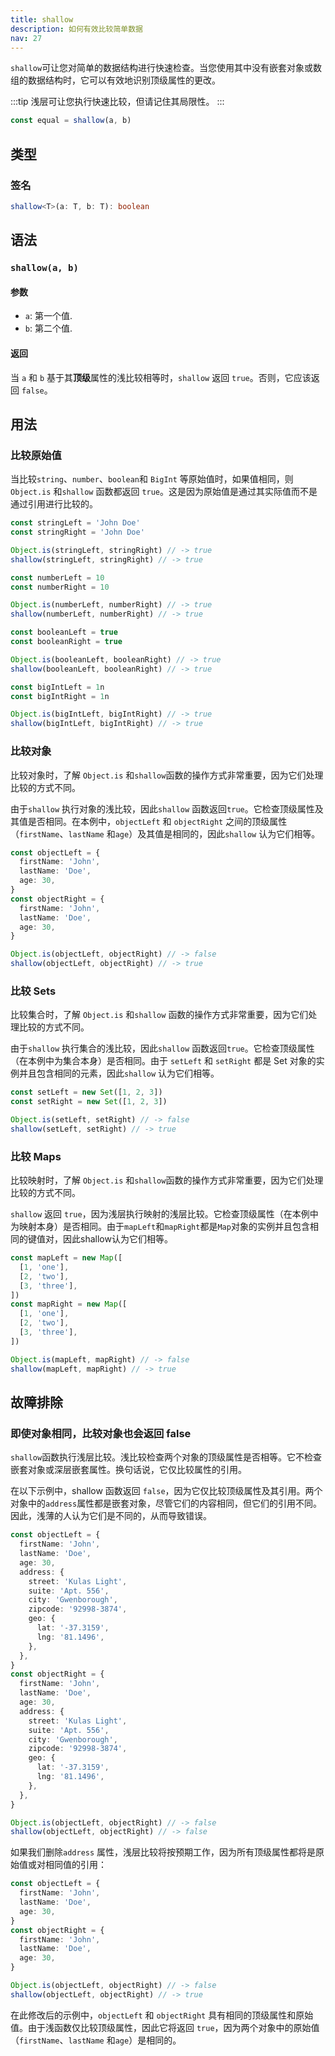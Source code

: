 ```yaml
---
title: shallow
description: 如何有效比较简单数据
nav: 27
---
```


`shallow`可让您对简单的数据结构进行快速检查。当您使用其中没有嵌套对象或数组的数据结构时，它可以有效地识别顶级属性的更改。

:::tip
浅层可让您执行快速比较，但请记住其局限性。
:::

```js
const equal = shallow(a, b)
```

## 类型

### 签名

```ts
shallow<T>(a: T, b: T): boolean
```

## 语法

### `shallow(a, b)`

#### 参数

- `a`: 第一个值.
- `b`: 第二个值.

#### 返回

当 `a` 和 `b` 基于其**顶级**属性的浅比较相等时，`shallow` 返回 `true`。否则，它应该返回 `false`。

## 用法

### 比较原始值

当比较`string`、`number`、`boolean`和 `BigInt` 等原始值时，如果值相同，则 `Object.is` 和`shallow` 函数都返回 `true`。这是因为原始值是通过其实际值而不是通过引用进行比较的。

```ts
const stringLeft = 'John Doe'
const stringRight = 'John Doe'

Object.is(stringLeft, stringRight) // -> true
shallow(stringLeft, stringRight) // -> true

const numberLeft = 10
const numberRight = 10

Object.is(numberLeft, numberRight) // -> true
shallow(numberLeft, numberRight) // -> true

const booleanLeft = true
const booleanRight = true

Object.is(booleanLeft, booleanRight) // -> true
shallow(booleanLeft, booleanRight) // -> true

const bigIntLeft = 1n
const bigIntRight = 1n

Object.is(bigIntLeft, bigIntRight) // -> true
shallow(bigIntLeft, bigIntRight) // -> true
```

### 比较对象

比较对象时，了解 `Object.is` 和`shallow`函数的操作方式非常重要，因为它们处理比较的方式不同。

由于`shallow` 执行对象的浅比较，因此`shallow` 函数返回`true`。它检查顶级属性及其值是否相同。在本例中，`objectLeft` 和 `objectRight` 之间的顶级属性（`firstName`、`lastName` 和`age`）及其值是相同的，因此`shallow` 认为它们相等。

```ts
const objectLeft = {
  firstName: 'John',
  lastName: 'Doe',
  age: 30,
}
const objectRight = {
  firstName: 'John',
  lastName: 'Doe',
  age: 30,
}

Object.is(objectLeft, objectRight) // -> false
shallow(objectLeft, objectRight) // -> true
```

### 比较 Sets

比较集合时，了解 `Object.is` 和`shallow` 函数的操作方式非常重要，因为它们处理比较的方式不同。

由于`shallow` 执行集合的浅比较，因此`shallow` 函数返回`true`。它检查顶级属性（在本例中为集合本身）是否相同。由于 `setLeft` 和 `setRight` 都是 Set 对象的实例并且包含相同的元素，因此`shallow` 认为它们相等。

```ts
const setLeft = new Set([1, 2, 3])
const setRight = new Set([1, 2, 3])

Object.is(setLeft, setRight) // -> false
shallow(setLeft, setRight) // -> true
```

### 比较 Maps

比较映射时，了解 `Object.is` 和`shallow`函数的操作方式非常重要，因为它们处理比较的方式不同。

`shallow` 返回 `true`，因为浅层执行映射的浅层比较。它检查顶级属性（在本例中为映射本身）是否相同。由于`mapLeft`和`mapRight`都是`Map`对象的实例并且包含相同的键值对，因此shallow认为它们相等。

```ts
const mapLeft = new Map([
  [1, 'one'],
  [2, 'two'],
  [3, 'three'],
])
const mapRight = new Map([
  [1, 'one'],
  [2, 'two'],
  [3, 'three'],
])

Object.is(mapLeft, mapRight) // -> false
shallow(mapLeft, mapRight) // -> true
```

## 故障排除

### 即使对象相同，比较对象也会返回 false

`shallow`函数执行浅层比较。浅比较检查两个对象的顶级属性是否相等。它不检查嵌套对象或深层嵌套属性。换句话说，它仅比较属性的引用。

在以下示例中，shallow 函数返回 `false`，因为它仅比较顶级属性及其引用。两个对象中的`address`属性都是嵌套对象，尽管它们的内容相同，但它们的引用不同。因此，浅薄的人认为它们是不同的，从而导致错误。

```ts
const objectLeft = {
  firstName: 'John',
  lastName: 'Doe',
  age: 30,
  address: {
    street: 'Kulas Light',
    suite: 'Apt. 556',
    city: 'Gwenborough',
    zipcode: '92998-3874',
    geo: {
      lat: '-37.3159',
      lng: '81.1496',
    },
  },
}
const objectRight = {
  firstName: 'John',
  lastName: 'Doe',
  age: 30,
  address: {
    street: 'Kulas Light',
    suite: 'Apt. 556',
    city: 'Gwenborough',
    zipcode: '92998-3874',
    geo: {
      lat: '-37.3159',
      lng: '81.1496',
    },
  },
}

Object.is(objectLeft, objectRight) // -> false
shallow(objectLeft, objectRight) // -> false
```

如果我们删除`address` 属性，浅层比较将按预期工作，因为所有顶级属性都将是原始值或对相同值的引用：

```ts
const objectLeft = {
  firstName: 'John',
  lastName: 'Doe',
  age: 30,
}
const objectRight = {
  firstName: 'John',
  lastName: 'Doe',
  age: 30,
}

Object.is(objectLeft, objectRight) // -> false
shallow(objectLeft, objectRight) // -> true
```

在此修改后的示例中，`objectLeft` 和 `objectRight` 具有相同的顶级属性和原始值。由于浅函数仅比较顶级属性，因此它将返回 `true`，因为两个对象中的原始值（`firstName`、`lastName` 和`age`）是相同的。
